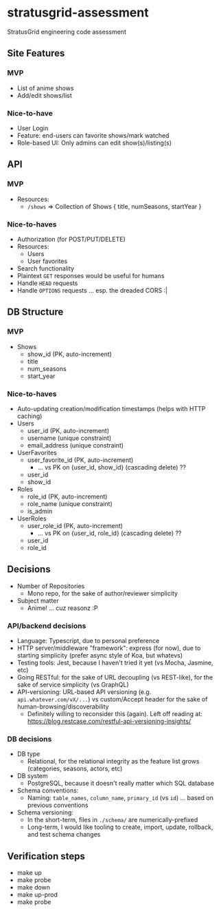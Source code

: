 # stratusgrid-assessment
StratusGrid engineering code assessment

## Site Features
### MVP
* List of anime shows
* Add/edit shows/list
### Nice-to-have
* User Login
* Feature: end-users can favorite shows/mark watched
* Role-based UI: Only admins can edit show(s)/listing(s)

## API

### MVP
* Resources:
    * `/shows` => Collection of Shows { title, numSeasons, startYear }

### Nice-to-haves
* Authorization (for POST/PUT/DELETE)
* Resources:
    * Users
    * User favorites
* Search functionality
* Plaintext `GET` responses would be useful for humans
* Handle `HEAD` requests
* Handle `OPTIONS` requests ... esp. the dreaded CORS :|

## DB Structure
### MVP
* Shows
    * show_id (PK, auto-increment)
    * title
    * num_seasons
    * start_year
### Nice-to-haves
* Auto-updating creation/modification timestamps (helps with HTTP caching)
* Users
    * user_id (PK, auto-increment)
    * username (unique constraint)
    * email_address (unique constraint)
* UserFavorites
    * user_favorite_id (PK, auto-increment)
        * ... vs PK on {user_id, show_id} (cascading delete) ??
    * user_id
    * show_id
* Roles
    * role_id (PK, auto-increment)
    * role_name (unique constraint)
    * is_admin
* UserRoles
    * user_role_id (PK, auto-increment)
        * ... vs PK on {user_id, role_id} (cascading delete) ??
    * user_id
    * role_id


## Decisions
* Number of Repositories
    * Mono repo, for the sake of author/reviewer simplicity 
* Subject matter
    * Anime! ... cuz reasonz :P

### API/backend decisions
* Language: Typescript, due to personal preference
* HTTP server/middleware "framework": express (for now), due to starting simplicity (prefer async style of Koa, but whatevs)
* Testing tools: Jest, because I haven't tried it yet (vs Mocha, Jasmine, etc)
* Going RESTful: for the sake of URL decoupling (vs REST-like), for the sake of service simplicity (vs GraphQL)
* API-versioning: URL-based API versioning (e.g. `api.whatever.com/vX/...`) vs custom/Accept header for the sake of human-browsing/discoverability
    * Definitely willing to reconsider this (again). Left off reading at: https://blog.restcase.com/restful-api-versioning-insights/

### DB decisions
* DB type
    * Relational, for the relational integrity as the feature list grows (categories, seasons, actors, etc)
* DB system
    * PostgreSQL, because it doesn't really matter which SQL database
* Schema conventions:
    * Naming: `table_names`, `column_name`, `primary_id` (vs `id`) ... based on previous conventions
* Schema versioning:
    * In the short-term, files in `./schema/` are numerically-prefixed
    * Long-term, I would like tooling to create, import, update, rollback, and test schema changes


## Verification steps
* make up
* make probe
* make down
* make up-prod
* make probe
